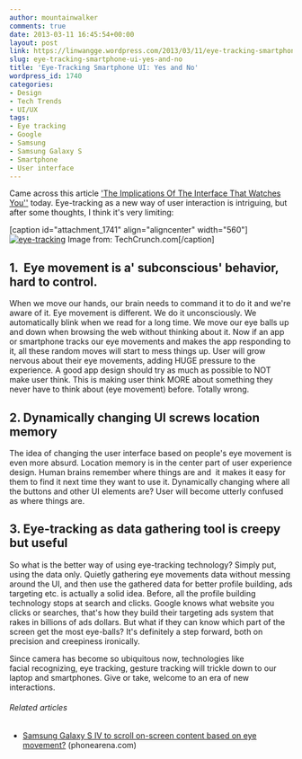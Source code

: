 ```yaml
---
author: mountainwalker
comments: true
date: 2013-03-11 16:45:54+00:00
layout: post
link: https://linwangge.wordpress.com/2013/03/11/eye-tracking-smartphone-ui-yes-and-no/
slug: eye-tracking-smartphone-ui-yes-and-no
title: 'Eye-Tracking Smartphone UI: Yes and No'
wordpress_id: 1740
categories:
- Design
- Tech Trends
- UI/UX
tags:
- Eye tracking
- Google
- Samsung
- Samsung Galaxy S
- Smartphone
- User interface
---
```


Came across this article ['The Implications Of The Interface That Watches You''](http://techcrunch.com/2013/03/10/the-implications-of-the-interface-that-watches-you/) today. Eye-tracking as a new way of user interaction is intriguing, but after some thoughts, I think it's very limiting:

[caption id="attachment_1741" align="aligncenter" width="560"][![eye-tracking](http://linwangge.files.wordpress.com/2013/03/eye-tracking.jpg?w=560)](http://linwangge.files.wordpress.com/2013/03/eye-tracking.jpg) Image from: TechCrunch.com[/caption]


## 1.  Eye movement is a' subconscious' behavior, hard to control.


When we move our hands, our brain needs to command it to do it and we're aware of it. Eye movement is different. We do it unconsciously. We automatically blink when we read for a long time. We move our eye balls up and down when browsing the web without thinking about it. Now if an app or smartphone tracks our eye movements and makes the app responding to it, all these random moves will start to mess things up. User will grow nervous about their eye movements, adding HUGE pressure to the experience. A good app design should try as much as possible to NOT make user think. This is making user think MORE about something they never have to think about (eye movement) before. Totally wrong.


## 2. Dynamically changing UI screws location memory


The idea of changing the user interface based on people's eye movement is even more absurd. Location memory is in the center part of user experience design. Human brains remember where things are and  it makes it easy for them to find it next time they want to use it. Dynamically changing where all the buttons and other UI elements are? User will become utterly confused as where things are.


## 3. Eye-tracking as data gathering tool is creepy but useful


So what is the better way of using eye-tracking technology? Simply put, using the data only. Quietly gathering eye movements data without messing around the UI, and then use the gathered data for better profile building, ads targeting etc. is actually a solid idea. Before, all the profile building technology stops at search and clicks. Google knows what website you clicks or searches, that's how they build their targeting ads system that rakes in billions of ads dollars. But what if they can know which part of the screen get the most eye-balls? It's definitely a step forward, both on precision and creepiness ironically.

Since camera has become so ubiquitous now, technologies like facial recognizing, eye tracking, gesture tracking will trickle down to our laptop and smartphones. Give or take, welcome to an era of new interactions.


###### Related articles





	
  * [Samsung Galaxy S IV to scroll on-screen content based on eye movement?](http://www.phonearena.com/news/Samsung-Galaxy-S-IV-to-scroll-on-screen-content-based-on-eye-movement_id40461) (phonearena.com)


